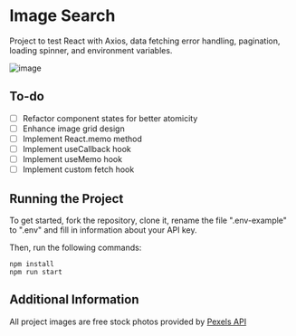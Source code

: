 # Image Search

Project to test React with Axios, data fetching error handling, pagination, loading spinner, and environment variables.

![image](https://user-images.githubusercontent.com/12193814/97550076-f5dffb00-19af-11eb-8f51-48aeaab046a1.png)

## To-do

- [ ] Refactor component states for better atomicity
- [ ] Enhance image grid design
- [ ] Implement React.memo method
- [ ] Implement useCallback hook
- [ ] Implement useMemo hook
- [ ] Implement custom fetch hook

## Running the Project

To get started, fork the repository, clone it, rename the file ".env-example" to ".env" and fill in information about your API key.

Then, run the following commands:

    npm install
    npm run start

## Additional Information

All project images are free stock photos provided by [Pexels API](https://www.pexels.com/api/)
